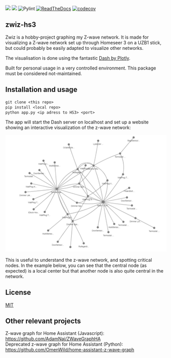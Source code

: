 [![](https://img.shields.io/badge/python-3.8-blue.svg)](https://www.python.org)
![](https://travis-ci.org/perolavsvendsen/zwiz-hs3.svg?branch=main)
![Pylint](https://github.com/perolavsvendsen/zwiz-hs3/workflows/Pylint/badge.svg)
[![ReadTheDocs](https://readthedocs.org/projects/zwiz-hs3/badge/?version=latest)](https://zwiz-hs3.readthedocs.io/en/latest/)
[![codecov](https://codecov.io/gh/perolavsvendsen/zwiz-hs3/branch/main/graph/badge.svg?token=7IQPK1F1S6)](https://codecov.io/gh/perolavsvendsen/zwiz-hs3)

## zwiz-hs3
Zwiz is a hobby-project graphing my Z-wave network. It is made for visualizing a Z-wave network set up through Homeseer 3 on a UZB1 stick, but could probably be easily adapted to visualize other networks.

The visualisation is done using the fantastic [Dash by Plotly](https://plotly.com/python/).

Built for personal usage in a very controlled environment. This package must be considered not-maintained. 

## Installation and usage
```
git clone <this repo>
pip install <local repo>
python app.py <ip adress to HS3> <port>
```

The app will start the Dash server on localhost and set up a website showing an interactive visualization of the z-wave network:

![](img/screenshot_1.jpg)

This is useful to understand the z-wave network, and spotting critical nodes. In the example below, you can see that the central node (as expected) is a local center but that another node is also quite central in the network.

## License
[MIT](https://choosealicense.com/licenses/mit/)

## Other relevant projects
Z-wave graph for Home Assistant (Javascript): https://github.com/AdamNaj/ZWaveGraphHA<br />
Deprecated z-wave graph for Home Assistant (Python): https://github.com/OmenWild/home-assistant-z-wave-graph
